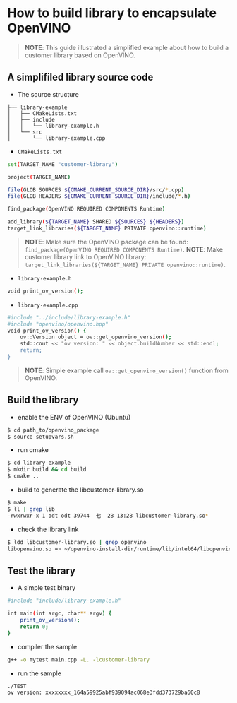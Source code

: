 # How to build library to encapsulate OpenVINO

> **NOTE**: This guide illustrated a simplified example about how to build a customer library based on OpenVINO.

## A simplifiled library source code

* The source structure
```
├── library-example
│   ├── CMakeLists.txt
│   ├── include
│   │   └── library-example.h
│   └── src
│       └── library-example.cpp
```

* `CMakeLists.txt`
```sh
set(TARGET_NAME "customer-library")

project(TARGET_NAME)

file(GLOB SOURCES ${CMAKE_CURRENT_SOURCE_DIR}/src/*.cpp)
file(GLOB HEADERS ${CMAKE_CURRENT_SOURCE_DIR}/include/*.h)

find_package(OpenVINO REQUIRED COMPONENTS Runtime)

add_library(${TARGET_NAME} SHARED ${SOURCES} ${HEADERS})
target_link_libraries(${TARGET_NAME} PRIVATE openvino::runtime)
```
> **NOTE**: Make sure the OpenVINO package can be found: `find_package(OpenVINO REQUIRED COMPONENTS Runtime)`.
> **NOTE**: Make customer library link to OpenVINO library: `target_link_libraries(${TARGET_NAME} PRIVATE openvino::runtime)`.

* `library-example.h`
```sh
void print_ov_version();
```

* `library-example.cpp`
```sh
#include "../include/library-example.h"
#include "openvino/openvino.hpp"
void print_ov_version() {
    ov::Version object = ov::get_openvino_version();
    std::cout << "ov version: " << object.buildNumber << std::endl;
    return;
}
```
> **NOTE**: Simple example call `ov::get_openvino_version()` function from OpenVINO.


## Build the library

* enable the ENV of OpenVINO (Ubuntu)
```sh
$ cd path_to/openvino_package
$ source setupvars.sh
```

* run cmake
```sh
$ cd library-example
$ mkdir build && cd build
$ cmake ..
```

* build to generate the libcustomer-library.so
```sh
$ make
$ ll | grep lib
-rwxrwxr-x 1 odt odt 39744  七  28 13:28 libcustomer-library.so*
```

* check the library link
```sh
$ ldd libcustomer-library.so | grep openvino
libopenvino.so => ~/openvino-install-dir/runtime/lib/intel64/libopenvino.so (0x00007f42b4f9a000)
```
## Test the library
* A simple test binary
```sh
#include "include/library-example.h"

int main(int argc, char** argv) {
    print_ov_version();
    return 0;
}
```

* compiler the sample
```sh
g++ -o mytest main.cpp -L. -lcustomer-library
```

* run the sample
```sh
./TEST
ov version: xxxxxxxx_164a59925abf939094ac068e3fdd373729ba60c8
```

